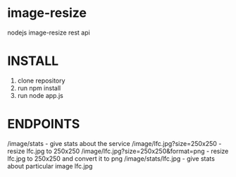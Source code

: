 # image-resize
nodejs image-resize rest api

# INSTALL 
1. clone repository
2. run npm install
3. run node app.js


# ENDPOINTS
/image/stats - give stats about the service
/image/lfc.jpg?size=250x250 - resize lfc.jpg to 250x250 
/image/lfc.jpg?size=250x250&format=png - resize lfc.jpg to 250x250 and convert it to png
/image/stats/lfc.jpg - give stats about particular image lfc.jpg
